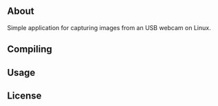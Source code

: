 ## About
Simple application for capturing images from an USB webcam on Linux.

## Compiling

## Usage

## License
